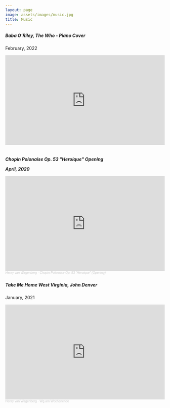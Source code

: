 ```yaml
---
layout: page
image: assets/images/music.jpg
title: Music
---
```

<div class="container">
<div class="row align-items-start">
</div>
    <h5> Baba O'Riley, The Who - Piano Cover</h5>
    <p>February, 2022</p>

<div style="padding:56.25% 0 0 0;position:relative;"><iframe src="https://player.vimeo.com/video/674877989?h=8f4c30a348&amp;badge=0&amp;autopause=0&amp;player_id=0&amp;app_id=58479" frameborder="0" allow="autoplay; fullscreen; picture-in-picture" allowfullscreen style="position:absolute;top:0;left:0;width:100%;height:100%;" title="Piano Cover of Baba O&amp;#039;Riley, by The Who"></iframe></div><script src="https://player.vimeo.com/api/player.js"></script>
<br/>

<h5> Chopin Polonaise Op. 53 "Heroique" Opening
<p>April, 2020</p>
<iframe width="100%" height="300" scrolling="no" frameborder="no" allow="autoplay" src="https://w.soundcloud.com/player/?url=https%3A//api.soundcloud.com/tracks/778814338&color=%23ff5500&auto_play=false&hide_related=false&show_comments=true&show_user=true&show_reposts=false&show_teaser=true&visual=true"></iframe><div style="font-size: 10px; color: #cccccc;line-break: anywhere;word-break: normal;overflow: hidden;white-space: nowrap;text-overflow: ellipsis; font-family: Interstate,Lucida Grande,Lucida Sans Unicode,Lucida Sans,Garuda,Verdana,Tahoma,sans-serif;font-weight: 100;"><a href="https://soundcloud.com/henry-van-wagenberg-52351070" title="Henry van Wagenberg" target="_blank" style="color: #cccccc; text-decoration: none;">Henry van Wagenberg</a> · <a href="https://soundcloud.com/henry-van-wagenberg-52351070/chopin-polonaise-53" title="Chopin Polonaise Op. 53 “Heroique” (Opening)" target="_blank" style="color: #cccccc; text-decoration: none;">Chopin Polonaise Op. 53 “Heroique” (Opening)</a></div>


<h5> Take Me Home West Virginia, John Denver</h5>
<p>January, 2021</p>
<iframe width="100%" height="300" scrolling="no" frameborder="no" allow="autoplay" src="https://w.soundcloud.com/player/?url=https%3A//api.soundcloud.com/tracks/971757616&color=%23ff5500&auto_play=false&hide_related=false&show_comments=true&show_user=true&show_reposts=false&show_teaser=true&visual=true"></iframe><div style="font-size: 10px; color: #cccccc;line-break: anywhere;word-break: normal;overflow: hidden;white-space: nowrap;text-overflow: ellipsis; font-family: Interstate,Lucida Grande,Lucida Sans Unicode,Lucida Sans,Garuda,Verdana,Tahoma,sans-serif;font-weight: 100;"><a href="https://soundcloud.com/henry-van-wagenberg" title="Henry van Wagenberg" target="_blank" style="color: #cccccc; text-decoration: none;">Henry van Wagenberg</a> · <a href="https://soundcloud.com/henry-van-wagenberg/wgamwochenende" title="Wg am Wochenende" target="_blank" style="color: #cccccc; text-decoration: none;">Wg am Wochenende</a></div>


